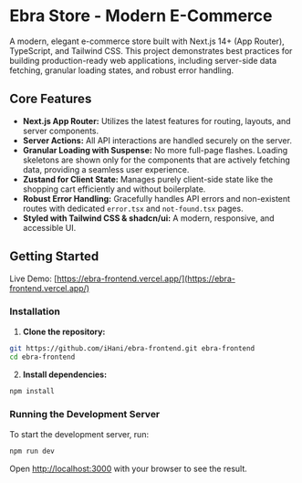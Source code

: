 # Ebra Store - Modern E-Commerce

A modern, elegant e-commerce store built with Next.js 14+ (App Router), TypeScript, and Tailwind CSS. This project demonstrates best practices for building production-ready web applications, including server-side data fetching, granular loading states, and robust error handling.

## Core Features

-   **Next.js App Router:** Utilizes the latest features for routing, layouts, and server components.
-   **Server Actions:** All API interactions are handled securely on the server.
-   **Granular Loading with Suspense:** No more full-page flashes. Loading skeletons are shown only for the components that are actively fetching data, providing a seamless user experience.
-   **Zustand for Client State:** Manages purely client-side state like the shopping cart efficiently and without boilerplate.
-   **Robust Error Handling:** Gracefully handles API errors and non-existent routes with dedicated `error.tsx` and `not-found.tsx` pages.
-   **Styled with Tailwind CSS & shadcn/ui:** A modern, responsive, and accessible UI.

## Getting Started

Live Demo: [https://ebra-frontend.vercel.app/](https://ebra-frontend.vercel.app/)


### Installation

1.  **Clone the repository:**
  ```bash
  git https://github.com/iHani/ebra-frontend.git ebra-frontend
  cd ebra-frontend
  ```

2.  **Install dependencies:**
  ```bash
  npm install
  ```

### Running the Development Server

To start the development server, run:

```bash
npm run dev
```

Open [http://localhost:3000](http://localhost:3000) with your browser to see the result.
